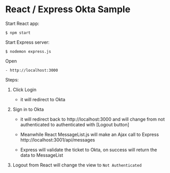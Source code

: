 
# React / Express Okta Sample

Start React app:

    $ npm start

Start Express server:

    $ nodemon express.js

Open

    - http://localhost:3000

Steps:

1. Click Login

    - it will redirect to Okta

2. Sign in to Okta

    - it will redirect back to http://localhost:3000 and will change from not authenticated to authenticated with [Logout button]

    - Meanwhile React MessageList.js will make an Ajax call to Express http://localhost:3001/api/messages

    - Express will validate the ticket to Okta, on success will return the data to MessageList

3. Logout from React will change the view to `Not Authenticated`
